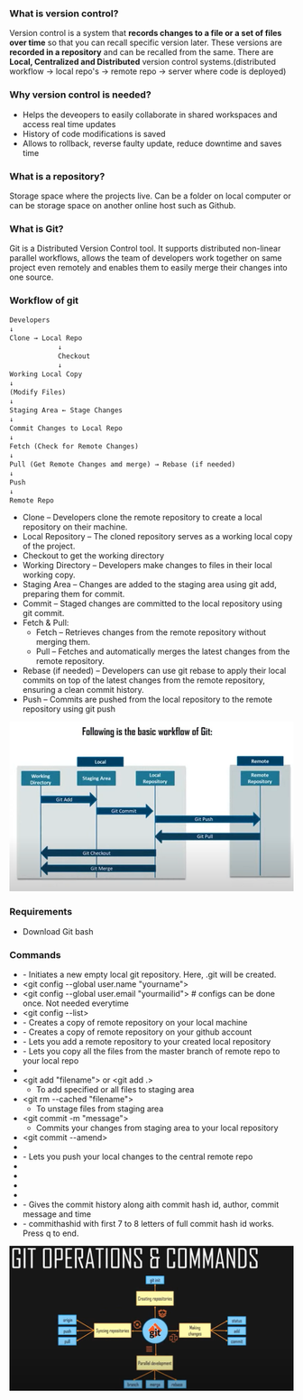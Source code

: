 ### What is version control?

Version control is a system that **records changes to a file or a set of files over time** so that you can recall specific version later. These versions are **recorded in a repository** and can be recalled from the same. There are **Local, Centralized and Distributed** version control systems.(distributed workflow -> local repo's -> remote repo -> server where code is deployed)

### Why version control is needed?

- Helps the deveopers to easily collaborate in shared workspaces and access real time updates
- History of code modifications is saved
- Allows to rollback, reverse faulty update, reduce downtime and saves time

### What is a repository?

Storage space where the projects live. Can be a folder on local computer or can be storage space on another online host such as Github.

### What is Git?

Git is a Distributed Version Control tool. It supports distributed non-linear parallel workflows, allows the team of developers work together on same project even remotely and enables them to easily merge their changes into one source.

### Workflow of git

    Developers
    ↓
    Clone → Local Repo
                ↓
                Checkout
                ↓
    Working Local Copy
    ↓
    (Modify Files)
    ↓
    Staging Area ← Stage Changes
    ↓
    Commit Changes to Local Repo
    ↓
    Fetch (Check for Remote Changes)
    ↓
    Pull (Get Remote Changes amd merge) → Rebase (if needed)
    ↓
    Push
    ↓
    Remote Repo

- Clone – Developers clone the remote repository to create a local repository on their machine.
- Local Repository – The cloned repository serves as a working local copy of the project.
- Checkout to get the working directory
- Working Directory – Developers make changes to files in their local working copy.
- Staging Area – Changes are added to the staging area using git add, preparing them for commit.
- Commit – Staged changes are committed to the local repository using git commit.
- Fetch & Pull:
  - Fetch – Retrieves changes from the remote repository without merging them.
  - Pull – Fetches and automatically merges the latest changes from the remote repository.
- Rebase (if needed) – Developers can use git rebase to apply their local commits on top of the latest changes from the remote repository, ensuring a clean commit history.
- Push – Commits are pushed from the local repository to the remote repository using git push

![workflow](images/workflow.png)

### Requirements

- Download Git bash

### Commands

- <git init>
  - Initiates a new empty local git repository. Here, .git will be created.
- <git config --global user.name "yourname">
- <git config --global user.email "yourmailid"> # configs can be done once. Not needed everytime
- <git config --list>
- <git clone>
  - Creates a copy of remote repository on your local machine
- <git fork>
  - Creates a copy of remote repository on your github account
- <git remote add origin repolink>
  - Lets you add a remote repository to your created local repository
- <git pull origin master>
  - Lets you copy all the files from the master branch of remote repo to your local repo
- <git branch>
- <git add "filename"> or <git add .>
  - To add specified or all files to staging area
- <git rm --cached "filename">
  - To unstage files from staging area
- <git commit -m "message">
  - Commits your changes from staging area to your local repository
- <git commit --amend>
- <git cherrypick>
- <git push origin master>
  - Lets you push your local changes to the central remote repo
- <git rebase>
- <git merge>
- <git fetch>
- <git status>
- <git log>
  - Gives the commit history along aith commit hash id, author, commit message and time
- <git show commithashid>
  - commithashid with first 7 to 8 letters of full commit hash id works. Press q to end.

![workflow](images/git_basic_commands.png)
